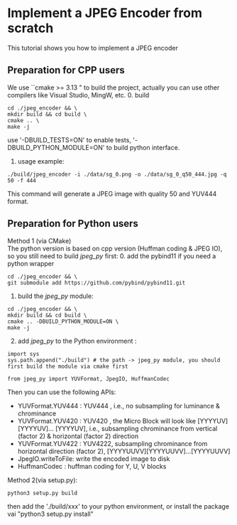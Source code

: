 # Implement a JPEG Encoder from scratch
This tutorial shows you how to implement a JPEG encoder  

## Preparation for CPP users 
We use ``cmake >= 3.13 " to build the project, actually you can use other compilers like Visual Studio, MingW, etc.
0. build 
```
cd ./jpeg_encoder && \
mkdir build && cd build \
cmake .. \
make -j
```
use '-DBUILD_TESTS=ON' to enable tests, '-DBUILD_PYTHON_MODULE=ON' to build python interface.

1. usage example:
```
./build/jpeg_encoder -i ./data/sg_0.png -o ./data/sg_0_q50_444.jpg -q 50 -f 444
```
This command will generate a JPEG image with quality 50 and YUV444 format. 

## Preparation for Python users
Method 1 (via CMake)  
The python version is  based on cpp version (Huffman coding & JPEG IO), so you still need to 
build *jpeg_py* first:
0. add the pybind11 if you need a python wrapper 
```
cd ./jpeg_encoder && \
git submodule add https://github.com/pybind/pybind11.git
```
1. build the *jpeg_py* module:
```
cd ./jpeg_encoder && \
mkdir build && cd build \
cmake .. -DBUILD_PYTHON_MODULE=ON \
make -j
```
2. add *jpeg_py* to the Python environment :
```
import sys
sys.path.append("./build") # the path -> jpeg_py module, you should first build the module via cmake first 

from jpeg_py import YUVFormat, JpegIO, HuffmanCodec
```
Then you can use the following APIs:
- YUVFormat.YUV444 : YUV444 , i.e., no subsampling for luminance & chrominance
- YUVFormat.YUV420 : YUV420 ,  the Micro Block will look like [YYYYUV][YYYYUV]... [YYYYUV], 
                     i.e., subsampling chrominance from vertical (factor 2) & horizontal (factor 2) direction
- YUVFormat.YUV422 : YUV4222,  subsampling chrominance from horizontal direction (factor 2), [YYYYUUVV][YYYYUUVV]...[YYYYUUVV]
- JpegIO.writeToFile:  write the encoded image to disk
- HuffmanCodec : huffman coding for Y, U, V blocks

Method 2(via setup.py):
```
python3 setup.py build 
```
then add the './build/xxx' to your python environment, or install the package vai "python3 setup.py install"

